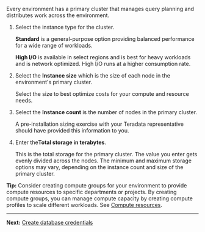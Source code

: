 Every environment has a primary cluster that manages query planning and distributes work across the environment.

1.  Select the instance type for the cluster.

    **Standard** is a general-purpose option providing balanced performance for a wide range of workloads.

    **High I/O** is available in select regions and is best for heavy workloads and is network optimized. High I/O runs at a higher consumption rate.


1.  Select the **Instance size** which is the size of each node in the environment's primary cluster.

    Select the size to best optimize costs for your compute and resource needs.


1.  Select the **Instance count** is the number of nodes in the primary cluster.

    A pre-installation sizing exercise with your Teradata representative should have provided this information to you.


1.  Enter the**Total storage in terabytes**.

    This is the total storage for the primary cluster. The value you enter gets evenly divided across the nodes. The minimum and maximum storage options may vary, depending on the instance count and size of the primary cluster.


**Tip:** Consider creating compute groups for your environment to provide compute resources to specific departments or projects. By creating compute groups, you can manage compute capacity by creating compute profiles to scale different workloads. See [Compute resources](qlu1714845432088.md).

---

**Next:** [Create database credentials](czl1721069081260.md)

